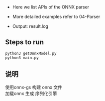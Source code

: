#

+ Here we list APIs of the ONNX parser

+ More detailed examples refer to 04-Parser

+ Output: result.log

## Steps to run

```shell
python3 getOnnxModel.py
python3 main.py
```

## 说明  

使用onnx-gs 构建 onnx 文件   
加载onnx 生成 序列化引擎  

